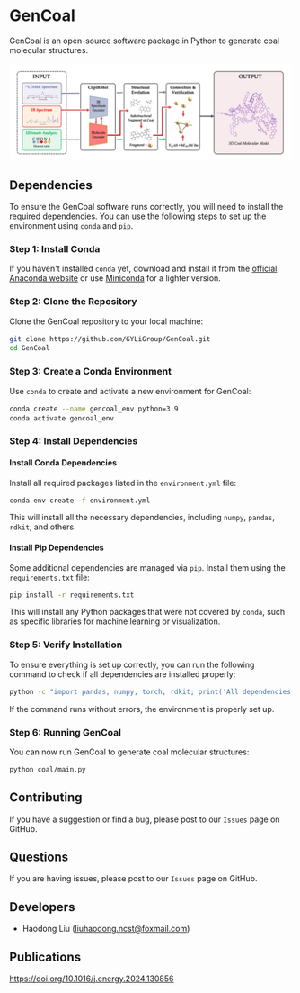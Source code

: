 # GenCoal

GenCoal is an open-source software package in Python to generate coal molecular structures.

<img src="docs/source/logos/flowchart.jpg" alt="煤分子结构示例" width="1000">

## Dependencies

To ensure the GenCoal software runs correctly, you will need to install the required dependencies. You can use the following steps to set up the environment using `conda` and `pip`.

### Step 1: Install Conda

If you haven't installed `conda` yet, download and install it from the [official Anaconda website](https://www.anaconda.com/products/distribution) or use [Miniconda](https://docs.conda.io/en/latest/miniconda.html) for a lighter version.

### Step 2: Clone the Repository

Clone the GenCoal repository to your local machine:

```bash
git clone https://github.com/GYLiGroup/GenCoal.git
cd GenCoal
```

### Step 3: Create a Conda Environment

Use `conda` to create and activate a new environment for GenCoal:

```bash
conda create --name gencoal_env python=3.9
conda activate gencoal_env
```

### Step 4: Install Dependencies

#### Install Conda Dependencies

Install all required packages listed in the `environment.yml` file:

```bash
conda env create -f environment.yml
```

This will install all the necessary dependencies, including `numpy`, `pandas`, `rdkit`, and others.

#### Install Pip Dependencies

Some additional dependencies are managed via `pip`. Install them using the `requirements.txt` file:

```bash
pip install -r requirements.txt
```

This will install any Python packages that were not covered by `conda`, such as specific libraries for machine learning or visualization.

### Step 5: Verify Installation

To ensure everything is set up correctly, you can run the following command to check if all dependencies are installed properly:

```bash
python -c "import pandas, numpy, torch, rdkit; print('All dependencies installed successfully!')"
```

If the command runs without errors, the environment is properly set up.

### Step 6: Running GenCoal

You can now run GenCoal to generate coal molecular structures:

```bash
python coal/main.py
```

## Contributing

If you have a suggestion or find a bug, please post to our `Issues` page on GitHub.

## Questions

If you are having issues, please post to our `Issues` page on GitHub.

## Developers

- Haodong Liu ([liuhaodong.ncst@foxmail.com](mailto:liuhaodong.ncst@foxmail.com))

## Publications

https://doi.org/10.1016/j.energy.2024.130856
